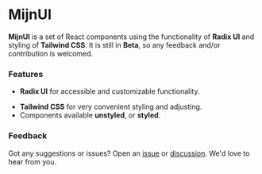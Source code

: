 # MijnUI

**MijnUI** is a set of React components using the functionality of **Radix UI** and styling of **Tailwind CSS**. It is still in **Beta**, so any feedback and/or contribution is welcomed.

### Features

- **Radix UI** for accessible and customizable functionality.

* **Tailwind CSS** for very convenient styling and adjusting.
* Components available **unstyled**, or **styled**.

### Feedback

Got any suggestions or issues? Open an [issue](https://github.com/mijn-ui/components/issues) or [discussion](https://github.com/mijn-ui/components/discussions). We'd love to hear from you.
